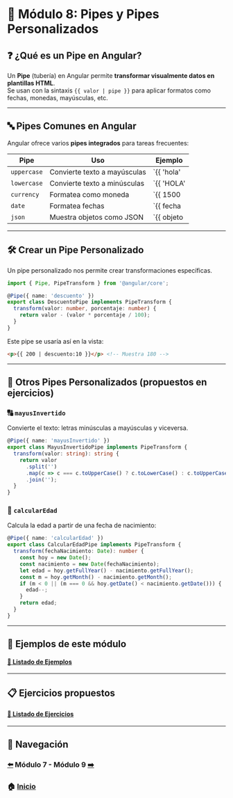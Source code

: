 # 📘 Módulo 8: Pipes y Pipes Personalizados

## ❓ ¿Qué es un Pipe en Angular?

Un **Pipe** (tubería) en Angular permite **transformar visualmente datos en plantillas HTML**.  
Se usan con la sintaxis `{{ valor | pipe }}` para aplicar formatos como fechas, monedas, mayúsculas, etc.

---

## 🔤 Pipes Comunes en Angular

Angular ofrece varios **pipes integrados** para tareas frecuentes:

| Pipe        | Uso                            | Ejemplo                            |
|-------------|--------------------------------|-------------------------------------|
| `uppercase` | Convierte texto a mayúsculas   | `{{ 'hola' | uppercase }}` → HOLA   |
| `lowercase` | Convierte texto a minúsculas   | `{{ 'HOLA' | lowercase }}` → hola   |
| `currency`  | Formatea como moneda           | `{{ 1500 | currency }}` → €1,500.00 |
| `date`      | Formatea fechas                | `{{ fecha | date:'short' }}`        |
| `json`      | Muestra objetos como JSON      | `{{ objeto | json }}`               |

---

## 🛠️ Crear un Pipe Personalizado

Un pipe personalizado nos permite crear transformaciones específicas.

```ts
import { Pipe, PipeTransform } from '@angular/core';

@Pipe({ name: 'descuento' })
export class DescuentoPipe implements PipeTransform {
  transform(valor: number, porcentaje: number) {
    return valor - (valor * porcentaje / 100);
  }
}
```

Este pipe se usaría así en la vista:

```html
<p>{{ 200 | descuento:10 }}</p> <!-- Muestra 180 -->
```

---

## 🔧 Otros Pipes Personalizados (propuestos en ejercicios)

### 🔠 `mayusInvertido`

Convierte el texto: letras minúsculas a mayúsculas y viceversa.

```ts
@Pipe({ name: 'mayusInvertido' })
export class MayusInvertidoPipe implements PipeTransform {
  transform(valor: string): string {
    return valor
      .split('')
      .map(c => c === c.toUpperCase() ? c.toLowerCase() : c.toUpperCase())
      .join('');
  }
}
```

### 🎂 `calcularEdad`

Calcula la edad a partir de una fecha de nacimiento:

```ts
@Pipe({ name: 'calcularEdad' })
export class CalcularEdadPipe implements PipeTransform {
  transform(fechaNacimiento: Date): number {
    const hoy = new Date();
    const nacimiento = new Date(fechaNacimiento);
    let edad = hoy.getFullYear() - nacimiento.getFullYear();
    const m = hoy.getMonth() - nacimiento.getMonth();
    if (m < 0 || (m === 0 && hoy.getDate() < nacimiento.getDate())) {
      edad--;
    }
    return edad;
  }
}
```

---

## 🧪 Ejemplos de este módulo

#### [🔗 Listado de Ejemplos](./Ejemplos/README.md)

---

## 📋 Ejercicios propuestos

#### [🔗 Listado de Ejercicios](./Ejercicios/README.md)

---

## 🔁 Navegación

### [⬅️](../Modulo_7_Consumo_API_REST/Modulo_7.md) Módulo 7 - Módulo 9 [➡️](../Modulo_9_Routing_Avanzado/Modulo_9.md)

### 🏠 [Inicio](../README.md)
